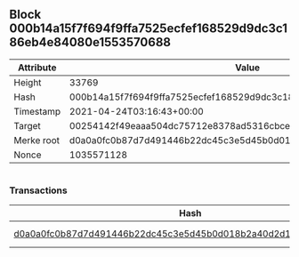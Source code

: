 ## Block 000b14a15f7f694f9ffa7525ecfef168529d9dc3c186eb4e84080e1553570688

Attribute | Value
--- | ---
Height | 33769
Hash | 000b14a15f7f694f9ffa7525ecfef168529d9dc3c186eb4e84080e1553570688
Timestamp | 2021-04-24T03:16:43+00:00
Target | 00254142f49eaaa504dc75712e8378ad5316cbcead634704b3734b6271167cc4
Merke root | d0a0a0fc0b87d7d491446b22dc45c3e5d45b0d018b2a40d2d19413c0df39cd3d
Nonce | 1035571128

```

```

### Transactions

Hash | Amount
--- | ---
[d0a0a0fc0b87d7d491446b22dc45c3e5d45b0d018b2a40d2d19413c0df39cd3d](d0a0a0fc0b87d7d491446b22dc45c3e5d45b0d018b2a40d2d19413c0df39cd3d.md) | 10.00000000 SKEPTI 
